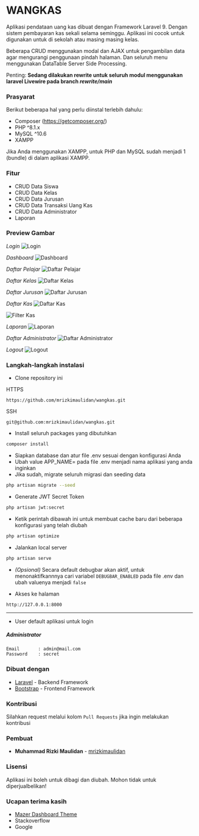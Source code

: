 # WANGKAS

Aplikasi pendataan uang kas dibuat dengan Framework Laravel 9. Dengan sistem pembayaran kas sekali selama seminggu. Aplikasi ini cocok untuk digunakan untuk di sekolah atau masing masing kelas. <br>

Beberapa CRUD menggunakan modal dan AJAX untuk pengambilan data agar mengurangi penggunaan pindah halaman. Dan seluruh menu menggunakan DataTable Server Side Processing.

Penting: **Sedang dilakukan rewrite untuk seluruh modul menggunakan laravel Livewire pada branch _rewrite/main_**

### Prasyarat

Berikut beberapa hal yang perlu diinstal terlebih dahulu:

-   Composer (https://getcomposer.org/)
-   PHP ^8.1.x
-   MySQL ^10.6
-   XAMPP

Jika Anda menggunakan XAMPP, untuk PHP dan MySQL sudah menjadi 1 (bundle) di dalam aplikasi XAMPP.

### Fitur

-   CRUD Data Siswa
-   CRUD Data Kelas
-   CRUD Data Jurusan
-   CRUD Data Transaksi Uang Kas
-   CRUD Data Administrator
-   Laporan

### Preview Gambar

_Login_
![Login](https://i.ibb.co/Ws6H4Kr/login.png)

_Dashboard_
![Dashboard](https://i.ibb.co/k3dCNyZ/dashboard.png)

_Daftar Pelajar_
![Daftar Pelajar](https://i.ibb.co/TPdYWxh/pelajar.png)

_Daftar Kelas_
![Daftar Kelas](https://i.ibb.co/9ZD9Nm4/kelas.png)

_Daftar Jurusan_
![Daftar Jurusan](https://i.ibb.co/LkFzhsS/jurusan.png)

_Daftar Kas_
![Daftar Kas](https://i.ibb.co/kBJwv30/kas-minggu-ini.png)

![Filter Kas](https://i.ibb.co/F88Gkyx/filter-kas.png)

_Laporan_
![Laporan](https://i.ibb.co/FmdXMBC/laporan.png)

_Daftar Administrator_
![Daftar Administrator](https://i.ibb.co/pyk0dSk/administrator.png)

_Logout_
![Logout](https://i.ibb.co/0Jd6GDM/logout.png)

### Langkah-langkah instalasi

-   Clone repository ini

HTTPS

```
https://github.com/mrizkimaulidan/wangkas.git
```

SSH

```
git@github.com:mrizkimaulidan/wangkas.git
```

-   Install seluruh packages yang dibutuhkan

```bash
composer install
```

-   Siapkan database dan atur file .env sesuai dengan konfigurasi Anda
-   Ubah value APP_NAME= pada file .env menjadi nama aplikasi yang anda inginkan
-   Jika sudah, migrate seluruh migrasi dan seeding data

```bash
php artisan migrate --seed
```

- Generate JWT Secret Token

```bash
php artisan jwt:secret
```

-   Ketik perintah dibawah ini untuk membuat cache baru dari beberapa konfigurasi yang telah diubah

```bash
php artisan optimize
```

-   Jalankan local server

```bash
php artisan serve
```

-   _(Opsional)_ Secara default debugbar akan aktif, untuk menonaktifkannnya cari variabel `DEBUGBAR_ENABLED` pada file .env dan ubah valuenya menjadi `false`

-   Akses ke halaman

```
http://127.0.0.1:8000
```

---

-   User default aplikasi untuk login

##### Administrator

```
Email       : admin@mail.com
Password    : secret
```

### Dibuat dengan

- [Laravel](https://laravel.com/) - Backend Framework
- [Bootstrap](https://getbootstrap.com/) - Frontend Framework

### Kontribusi

Silahkan request melalui kolom `Pull Requests` jika ingin melakukan kontribusi

### Pembuat

-   **Muhammad Rizki Maulidan**  - [mrizkimaulidan](https://github.com/mrizkimaulidan)

### Lisensi

Aplikasi ini boleh untuk dibagi dan diubah. Mohon tidak untuk diperjualbelikan!

### Ucapan terima kasih

-   [Mazer Dashboard Theme](https://github.com/zuramai/mazer)
-   Stackoverflow
-   Google
